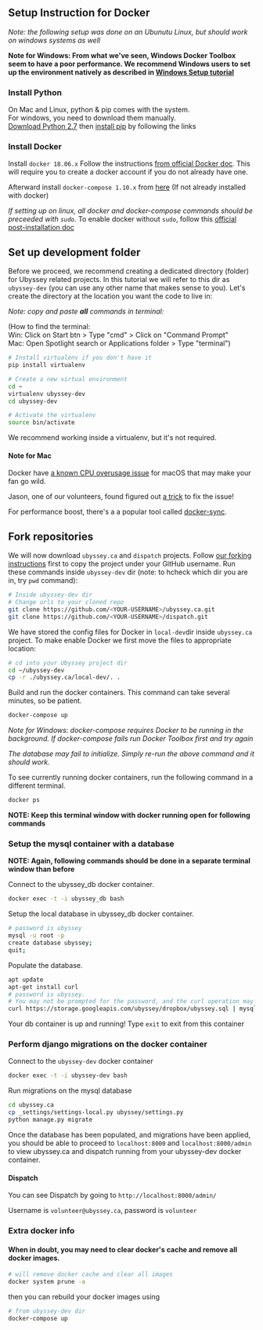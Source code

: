 ## Setup Instruction for Docker

*Note: the following setup was done on an Ubunutu Linux, but should work on windows systems as well*

**Note for Windows: From what we've seen, Windows Docker Toolbox seem to have a poor performance. We recommend Windows users to set up the environment natively as described in [Windows Setup tutorial](/installation/windows.md)**

### Install Python

On Mac and Linux, python & pip comes with the system.  
For windows, you need to download them manually.  
[Download Python 2.7](https://www.python.org/downloads/release/python-2715/) then [install pip](https://pip.pypa.io/en/stable/installing/) by following the links

### Install Docker

Install `docker 18.06.x` Follow the instructions [from official Docker doc](https://docs.docker.com/). This will require you to create a docker account if you do not already have one.

Afterward install `docker-compose 1.10.x` from [here](https://docs.docker.com/compose/install/) (If not already installed with docker)

*If setting up on linux, all docker and docker-compose commands should be preceeded with `sudo`.* To enable docker without `sudo`, follow this [official post-installation doc](https://docs.docker.com/install/linux/linux-postinstall/)

## Set up development folder

Before we proceed, we recommend creating a dedicated directory (folder) for Ubyssey related projects. In this tutorial we will refer to this dir as `ubyssey-dev` (you can use any other name that makes sense to you). Let's create the directory at the location you want the code to live in:

*Note: copy and paste **all** commands in terminal:*

(How to find the terminal:  
Win: Click on Start btn > Type "cmd" > Click on "Command Prompt"  
Mac: Open Spotlight search or Applications folder > Type "terminal")

```bash
# Install virtualenv if you don't have it
pip install virtualenv

# Create a new virtual environment
cd ~
virtualenv ubyssey-dev
cd ubyssey-dev

# Activate the virtualenv
source bin/activate
```

We recommend working inside a virtualenv, but it's not required.

#### Note for Mac

Docker have [a known CPU overusage issue](https://github.com/docker/for-mac/issues/1759) for macOS that may make your fan go wild.

Jason, one of our volunteers, found figured out [a trick](https://github.com/docker/for-mac/issues/1759) to fix the issue!

For performance boost, there's a a popular tool called [docker-sync](http://docker-sync.io/).

## Fork repositories

We will now download `ubyssey.ca` and `dispatch` projects. Follow [our forking instructions](/installation/forking-the-repo.md) first to copy the project under your GitHub username. Run these commands inside `ubyssey-dev` dir (note: to hcheck which dir you are in, try `pwd` command):

```bash
# Inside ubyssey-dev dir
# Change urls to your cloned repo
git clone https://github.com/<YOUR-USERNAME>/ubyssey.ca.git
git clone https://github.com/<YOUR-USERNAME>/dispatch.git
```

We have stored the config files for Docker in `local-dev`dir inside `ubyssey.ca` project. To make enable Docker we first move the files to appropriate location:

```bash
# cd into your Ubyssey project dir
cd ~/ubyssey-dev
cp -r ./ubyssey.ca/local-dev/. .
```

Build and run the docker containers. This command can take several minutes, so be patient.

```bash
docker-compose up
```

*Note for Windows: docker-compose requires Docker to be running in the background. If docker-compose fails run Docker Toolbox first and try again*

*The database may fail to initialize. Simply re-run the above command and it should work.*

To see currently running docker containers, run the following command in a different terminal.

```bash
docker ps
```

**NOTE: Keep this terminal window with docker running open for following commands**

### Setup the mysql container with a database

**NOTE: Again, following commands should be done in a separate terminal window than before**

Connect to the ubyssey_db docker container.

```bash
docker exec -t -i ubyssey_db bash
```

Setup the local database in ubyssey_db docker container.

```bash
# password is ubyssey
mysql -u root -p
create database ubyssey;
quit;
```

Populate the database.

```bash
apt update
apt-get install curl
# password is ubyssey.
# You may not be prompted for the password, and the curl operation may appear to have hanged. Simply type the password and press enter.
curl https://storage.googleapis.com/ubyssey/dropbox/ubyssey.sql | mysql -u root ubyssey -p
```

Your db container is up and running! Type `exit` to exit from this container

### Perform django migrations on the docker container

Connect to the `ubyssey-dev` docker container

```bash
docker exec -t -i ubyssey-dev bash
```

Run migrations on the mysql database

```bash
cd ubyssey.ca
cp _settings/settings-local.py ubyssey/settings.py
python manage.py migrate
```

Once the database has been populated, and migrations have been applied,
you should be able to proceed to `localhost:8000` and `localhost:8000/admin` to view ubyssey.ca and dispatch running from your ubyssey-dev docker container.

#### Dispatch

You can see Dispatch by going to `http://localhost:8000/admin/`

Username is `volunteer@ubyssey.ca`, password is `volunteer`


### Extra docker info

#### When in doubt, you may need to clear docker's cache and remove all docker images.

```bash
# will remove docker cache and clear all images
docker system prune -a
```

then you can rebuild your docker images using

``` bash
# from ubyssey-dev dir
docker-compose up
```


